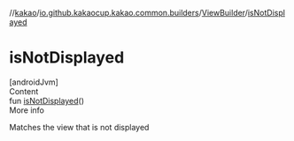 //[kakao](../../../index.md)/[io.github.kakaocup.kakao.common.builders](../index.md)/[ViewBuilder](index.md)/[isNotDisplayed](is-not-displayed.md)



# isNotDisplayed  
[androidJvm]  
Content  
fun [isNotDisplayed](is-not-displayed.md)()  
More info  


Matches the view that is not displayed

  



